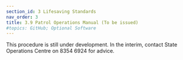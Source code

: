 ```yaml
---
section_id: 3 Lifesaving Standards
nav_order: 3
title: 3.9 Patrol Operations Manual (To be issued)
#topics: GitHub; Optional Software
---
```


This procedure is still under development. In the interim, contact State Operations Centre on 8354 6924 for advice.
